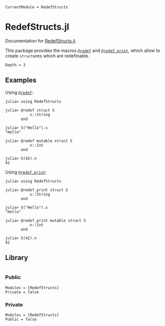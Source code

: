 ```@meta
CurrentModule = RedefStructs
```

# RedefStructs.jl

Documentation for [RedefStructs.jl](https://github.com/FedericoStra/RedefStructs.jl).

This package provides the macros [`@redef`](@ref) and [`@redef_print`](@ref),
which allow to create `struct`ures which are redefinable.

```@contents
Depth = 3
```

## Examples

Using [`@redef`](@ref):

```jldoctest
julia> using RedefStructs

julia> @redef struct S
           s::String
       end

julia> S("Hello").s
"Hello"

julia> @redef mutable struct S
           n::Int
       end

julia> S(42).n
42
```

Using [`@redef_print`](@ref):

```jldoctest
julia> using RedefStructs

julia> @redef_print struct S
           s::String
       end

julia> S("Hello").s
"Hello"

julia> @redef_print mutable struct S
           n::Int
       end

julia> S(42).n
42
```

## Library

```@index
```

### Public

```@autodocs
Modules = [RedefStructs]
Private = false
```

### Private

```@autodocs
Modules = [RedefStructs]
Public = false
```
